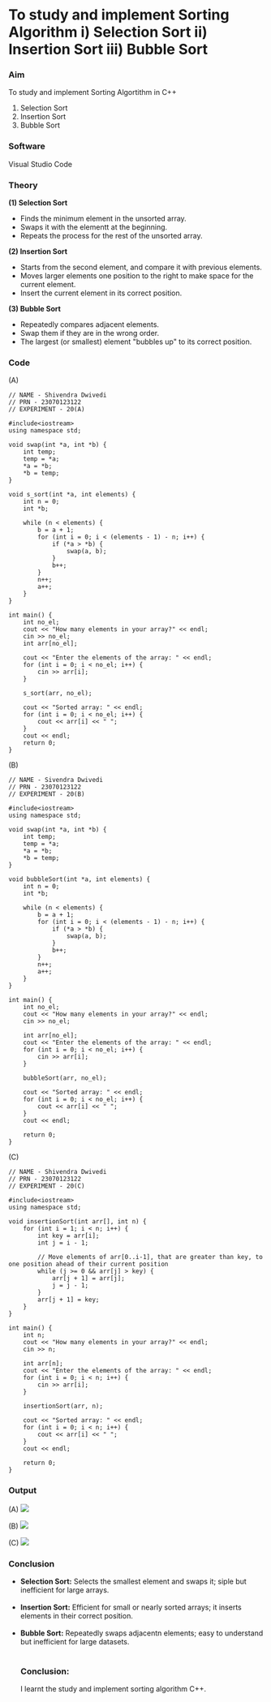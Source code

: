 # To study and implement Sorting Algorithm i) Selection Sort ii) Insertion Sort iii) Bubble Sort

### Aim 
To study and implement Sorting Algortithm in C++ <ol><li>Selection Sort</li> <li>Insertion Sort</li> <li>Bubble Sort</li></ol> 

### Software 
Visual Studio Code 

### Theory 
<b> (1) Selection Sort </b> <br> 
<ul><li>Finds the minimum element in the unsorted array.</li> <li>Swaps it with the elementt at the beginning.</li> <li>Repeats the process for the rest of the unsorted array.</li></ul> 

<b>(2) Insertion Sort</b> <br> 
<ul><li>Starts from the second element, and compare it with previous elements.</li> <li>Moves larger elements one position to the right to make space for the current element.</li> <li>Insert the current element in its correct position.</li></ul>

<b> (3) Bubble Sort </b> <br> 
<ul><li>Repeatedly compares adjacent elements.</li> <li>Swap them if they are in the wrong order.</li> <li>The largest (or smallest) element "bubbles up" to its correct position.</li></ul> 

### Code 
(A) 
```
// NAME - Shivendra Dwivedi
// PRN - 23070123122 
// EXPERIMENT - 20(A) 

#include<iostream>
using namespace std;

void swap(int *a, int *b) {
    int temp;
    temp = *a;
    *a = *b;
    *b = temp;
}

void s_sort(int *a, int elements) {
    int n = 0;
    int *b;

    while (n < elements) {
        b = a + 1;
        for (int i = 0; i < (elements - 1) - n; i++) {
            if (*a > *b) {
                swap(a, b);
            }
            b++;
        }
        n++;
        a++;
    }
}

int main() {
    int no_el;
    cout << "How many elements in your array?" << endl;
    cin >> no_el;
    int arr[no_el];

    cout << "Enter the elements of the array: " << endl;
    for (int i = 0; i < no_el; i++) {
        cin >> arr[i];
    }

    s_sort(arr, no_el);

    cout << "Sorted array: " << endl;
    for (int i = 0; i < no_el; i++) {
        cout << arr[i] << " ";
    }
    cout << endl;
    return 0;
} 
```

(B) 
```
// NAME - Sivendra Dwivedi
// PRN - 23070123122
// EXPERIMENT - 20(B) 

#include<iostream>
using namespace std;

void swap(int *a, int *b) {
    int temp;
    temp = *a;
    *a = *b;
    *b = temp;
}

void bubbleSort(int *a, int elements) {
    int n = 0;
    int *b;

    while (n < elements) {
        b = a + 1;
        for (int i = 0; i < (elements - 1) - n; i++) {
            if (*a > *b) {
                swap(a, b);
            }
            b++;
        }
        n++;
        a++;
    }
}

int main() {
    int no_el;
    cout << "How many elements in your array?" << endl;
    cin >> no_el;

    int arr[no_el];
    cout << "Enter the elements of the array: " << endl;
    for (int i = 0; i < no_el; i++) {
        cin >> arr[i];
    }

    bubbleSort(arr, no_el);

    cout << "Sorted array: " << endl;
    for (int i = 0; i < no_el; i++) {
        cout << arr[i] << " ";
    }
    cout << endl;

    return 0;
}  
```

(C) 
```
// NAME - Shivendra Dwivedi
// PRN - 23070123122
// EXPERIMENT - 20(C) 

#include<iostream>
using namespace std;

void insertionSort(int arr[], int n) {
    for (int i = 1; i < n; i++) {
        int key = arr[i];
        int j = i - 1;

        // Move elements of arr[0..i-1], that are greater than key, to one position ahead of their current position
        while (j >= 0 && arr[j] > key) {
            arr[j + 1] = arr[j];
            j = j - 1;
        }
        arr[j + 1] = key;
    }
}

int main() {
    int n;
    cout << "How many elements in your array?" << endl;
    cin >> n;
    
    int arr[n];
    cout << "Enter the elements of the array: " << endl;
    for (int i = 0; i < n; i++) {
        cin >> arr[i];
    }

    insertionSort(arr, n);

    cout << "Sorted array: " << endl;
    for (int i = 0; i < n; i++) {
        cout << arr[i] << " ";
    }
    cout << endl;
    
    return 0;
} 
```

### Output 
(A) 
![](https://github.com/Shloka-Patel/Experiment---20/blob/main/Output_20A.png) 

(B) 
![](https://github.com/Shloka-Patel/Experiment---20/blob/main/Output_20B.png) 

(C) 
![](https://github.com/Shloka-Patel/Experiment---20/blob/main/Output_20C.png) 

### Conclusion 
<ul><li><b>Selection Sort:</b> Selects the smallest element and swaps it; siple but inefficient for large arrays.</li><br> 
<li><b>Insertion Sort:</b> Efficient for small or nearly sorted arrays; it inserts elements in their correct position.</li><br> 
<li><b>Bubble Sort:</b> Repeatedly swaps adjacentn elements; easy to understand but inefficient for large datasets.</li> <br> 




### Conclusion:
I learnt the study and implement sorting algorithm C++.
